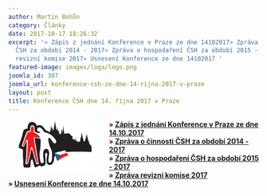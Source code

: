 ```yaml
---
author: Martin Bohůn
category: Články
date: 2017-10-17 18:26:32
excerpt: '» Zápis z jednání Konference v Praze ze dne 14102017» Zpráva o činnosti
  ČSH za období 2014 - 2017» Zpráva o hospodaření ČSH za období 2015 - 2017» Zpráva
  revizní komise 2017» Usnesení Konference ze dne 14102017 '
featured-image: images/loga/logo.png
joomla_id: 307
joomla_url: konference-csh-ze-dne-14-rijna-2017-v-praze
layout: post
title: Konference ČSH dne 14. října 2017 v Praze
---
```


<p><strong><span style="font-size: small; color: #800000;"><strong><img src="images/loga/logo.png" border="0" width="182" height="104" style="float: left; margin-left: 10px; margin-right: 10px;" /></strong>»</span> <a href="images/dokumenty-pdf-doc/konference2017/zapis_z_konference_2017.pdf" title="Zápis z konference ČSH 2017">Zápis z jednání Konference v Praze ze dne 14.10.2017</a><br /><span style="font-size: small; color: #800000;"><strong>»</strong></span> <a href="images/dokumenty-pdf-doc/konference2017/zprava_o_cinnosti_csh_2017.pdf" title="Zpráva o činnosti ČSH 2017">Zpráva o činnosti ČSH za období 2014 - 2017</a><br /></strong><strong><span style="font-size: small; color: #800000;"><strong><strong>»</strong></strong></span> <a href="images/dokumenty-pdf-doc/konference2017/zprava_o_hospodareni_2015_2017.pdf" title="Zpráva o hospodaření ČSH 2015-2017">Zpráva o hospodaření ČSH za období 2015 - 2017</a><br /><strong><span style="font-size: small; color: #800000;"><strong><strong>»</strong></strong></span> <a href="images/dokumenty-pdf-doc/konference2017/zprava_revizni_komise_2017.pdf" title="Zpráva revizní komise ČSH 2017">Zpráva revizní komise 2017</a></strong><br /><strong><span style="font-size: small; color: #800000;">»</span> <a href="images/dokumenty-pdf-doc/konference2017/usneseni_konference_2017.pdf" title="Usnesení konference 2017"><strong>Usnesení Konference ze dne 14.10.2017</strong></a></strong> <br /></strong></p>